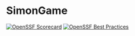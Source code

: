 # SimonGame

[![OpenSSF Scorecard](https://api.securityscorecards.dev/projects/github.com/dementoh/SimonGame/badge)](https://securityscorecards.dev/viewer/?uri=github.com/dementoh/SimonGame)
[![OpenSSF Best Practices](https://www.bestpractices.dev/projects/8428/badge)](https://www.bestpractices.dev/projects/8428)
